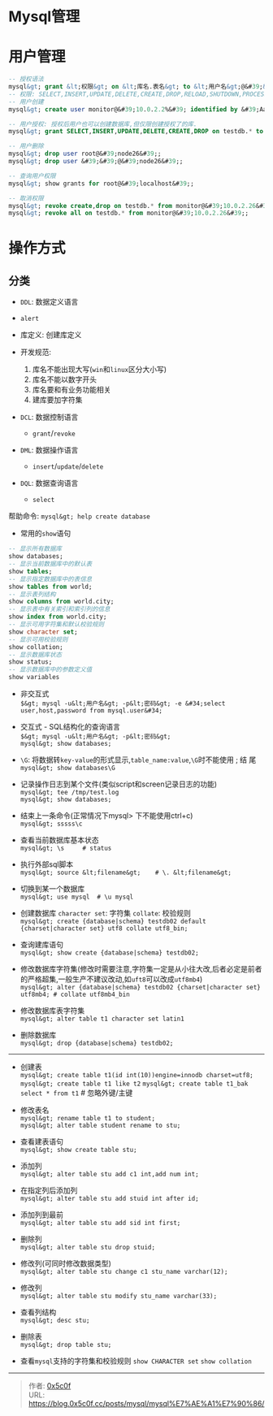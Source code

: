 # Mysql管理


# 用户管理 
```sql
-- 授权语法
mysql&gt; grant &lt;权限&gt; on &lt;库名.表名&gt; to &lt;用户名&gt;@&#39;&lt;可连接主机(名|ip)&gt;&#39; identified by &#39;&lt;密码&gt;&#39;;
-- 权限: SELECT,INSERT,UPDATE,DELETE,CREATE,DROP,RELOAD,SHUTDOWN,PROCESS,FILE,REFERENCES,INDEX,ALTER,SHOW DATABASES,SUPER,CREATE TEMPORARY TABLES,LOCK TABLES,EXECUTE,REPLICATION SLAVE,REPLICATION CLIENT,CREATE VIEW,SHOW VIEW,CREATE ROUTINE,ALTER ROUTINE,CREATE USER,EVENT,TRIGGER,CREATE TABLESPACE 
-- 用户创建
mysql&gt; create user monitor@&#39;10.0.2.2%&#39; identified by &#39;Aa@@123456&#39;;

-- 用户授权: 授权后用户也可以创建数据库,但仅限创建授权了的库.
mysql&gt; grant SELECT,INSERT,UPDATE,DELETE,CREATE,DROP on testdb.* to monitor@&#39;10.0.2.26&#39;; 

-- 用户删除
mysql&gt; drop user root@&#39;node26&#39;;
mysql&gt; drop user &#39;&#39;@&#39;node26&#39;;

-- 查询用户权限
mysql&gt; show grants for root@&#39;localhost&#39;;

-- 取消权限
mysql&gt; revoke create,drop on testdb.* from monitor@&#39;10.0.2.26&#39;;
mysql&gt; revoke all on testdb.* from monitor@&#39;10.0.2.26&#39;;

```


# 操作方式
## 分类
- `DDL`:  数据定义语言
 - `alert`
 - 库定义: 创建库定义
 - 开发规范: 
    1. 库名不能出现大写(`win`和`linux`区分大小写)
    2. 库名不能以数字开头
    3. 库名要和有业务功能相关 
    4. 建库要加字符集 
    

- `DCL`:  数据控制语言
  - `grant`/`revoke` 
- `DML`:  数据操作语言
  - `insert`/`update`/`delete` 
- `DQL`:  数据查询语言
  - `select` 

帮助命令: `mysql&gt; help create database`
- 常用的`show`语句  
```sql
-- 显示所有数据库
show databases;
-- 显示当前数据库中的默认表
show tables;
-- 显示指定数据库中的表信息
show tables from world;
-- 显示表列结构
show columns from world.city;
-- 显示表中有关索引和索引列的信息
show index from world.city;
-- 显示可用字符集和默认校验规则
show character set;
-- 显示可用校验规则
show collation;
-- 显示数据库状态
show status;
-- 显示数据库中的参数定义值
show variables
```

- 非交互式   
`$&gt; mysql -u&lt;用户名&gt; -p&lt;密码&gt; -e &#34;select user,host,password from mysql.user&#34; `
- 交互式 - SQL结构化的查询语言   
`$&gt; mysql -u&lt;用户名&gt; -p&lt;密码&gt; `  
`mysql&gt; show databases;`  
- `\G`: 将数据转`key-value`的形式显示,`table_name:value`,`\G`时不能使用 ; 结  尾   
`mysql&gt; show databases\G`  

- 记录操作日志到某个文件(类似script和screen记录日志的功能)  
`mysql&gt; tee /tmp/test.log`  
`mysql&gt; show databases;`  

- 结束上一条命令(正常情况下mysql&gt; 下不能使用ctrl&#43;c)  
`mysql&gt; sssss\c`  

- 查看当前数据库基本状态   
`mysql&gt; \s     # status`   

- 执行外部sql脚本  
`mysql&gt; source &lt;filename&gt;    # \. &lt;filename&gt;`  

- 切换到某一个数据库   
`mysql&gt; use mysql  # \u mysql`  

- 创建数据库 `character set`: 字符集  `collate`: 校验规则   
`mysql&gt; create {database|schema} testdb02 default {charset|character set} utf8 collate utf8_bin;`  

- 查询建库语句   
`mysql&gt; show create {database|schema} testdb02;`  

- 修改数据库字符集(修改时需要注意,字符集一定是从小往大改,后者必定是前者的严格超集,一般生产不建议改动,如`uft8`可以改成`utf8mb4`)  
`mysql&gt; alter {database|schema} testdb02 {charset|character set} utf8mb4; # collate utf8mb4_bin`

- 修改数据库表字符集   
`mysql&gt; alter table t1 character set latin1`

- 删除数据库   
`mysql&gt; drop {database|schema} testdb02;`   

---
- 创建表  
`mysql&gt; create table t1(id int(10))engine=innodb charset=utf8;`   
`mysql&gt; create table t1 like t2`
`mysql&gt; create table t1_bak select * from t1` # 忽略外键/主键    


- 修改表名  
`mysql&gt; rename table t1 to student;`  
`mysql&gt; alter table student rename to stu;`  

- 查看建表语句  
`mysql&gt; show create table stu;`   

- 添加列  
`mysql&gt; alter table stu add c1 int,add num int;`   
- 在指定列后添加列  
`mysql&gt; alter table stu add stuid int after id;`   
- 添加列到最前  
`mysql&gt; alter table stu add sid int first;`  
- 删除列  
`mysql&gt; alter table stu drop stuid;`  
- 修改列(可同时修改数据类型)  
`mysql&gt; alter table stu change c1 stu_name varchar(12);`  
- 修改列  
`mysql&gt; alter table stu modify stu_name varchar(33);`  
- 查看列结构  
`mysql&gt; desc stu;`  
- 删除表  
`mysql&gt; drop table stu;`  

- 查看`mysql`支持的字符集和校验规则
`show CHARACTER set`
`show collation`

---

> 作者: [0x5c0f](https://blog.0x5c0f.cc)  
> URL: https://blog.0x5c0f.cc/posts/mysql/mysql%E7%AE%A1%E7%90%86/  


